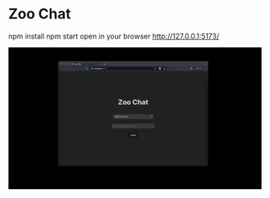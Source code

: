 # Zoo Chat

npm install
npm start
open in your browser http://127.0.0.1:5173/

![Zoo Chat](https://github.com/maxivgg/zoo-chat/blob/main/zoo-chat.gif)
